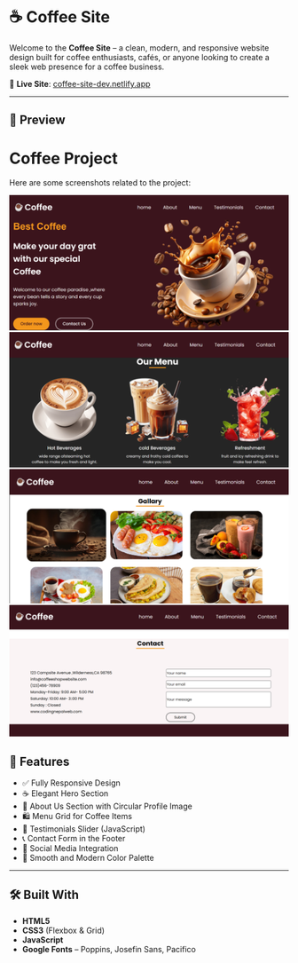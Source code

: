 # ☕ Coffee Site

Welcome to the **Coffee Site** – a clean, modern, and responsive website design built for coffee enthusiasts, cafés, or anyone looking to create a sleek web presence for a coffee business.

🔗 **Live Site**: [coffee-site-dev.netlify.app](https://coffee-site-dev.netlify.app)

---

## 📸 Preview

# Coffee Project

Here are some screenshots related to the project:

![Screenshot 1](s1.png)
![Screenshot 2](s2.png)
![Screenshot 3](s3.png)
![Screenshot 4](s4.png)

## 🚀 Features

- ✅ Fully Responsive Design
- ☕ Elegant Hero Section
- 📖 About Us Section with Circular Profile Image
- 🛍️ Menu Grid for Coffee Items
- 💬 Testimonials Slider (JavaScript)
- 📞 Contact Form in the Footer
- 🔗 Social Media Integration
- 🎨 Smooth and Modern Color Palette

---

## 🛠️ Built With

- **HTML5**
- **CSS3** (Flexbox & Grid)
- **JavaScript**
- **Google Fonts** – Poppins, Josefin Sans, Pacifico

